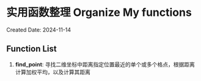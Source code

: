 # 实用函数整理 Organize My functions

Created Date: 2024-11-14

## Function List

1. **find_point**: 寻找二维坐标中距离指定位置最近的单个或多个格点，根据距离计算加权平均，以及计算其距离